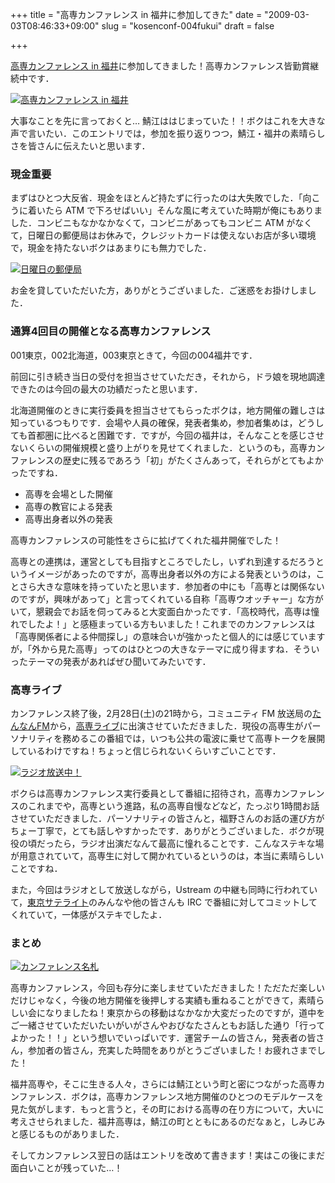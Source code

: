 +++
title = "高専カンファレンス in 福井に参加してきた"
date = "2009-03-03T08:46:33+09:00"
slug = "kosenconf-004fukui"
draft = false

+++

<a href="http://kosenconf.jp/?%E9%AB%98%E5%B0%82%E3%82%AB%E3%83%B3%E3%83%95%E3%82%A1%E3%83%AC%E3%83%B3%E3%82%B9%20in%20%E7%A6%8F%E4%BA%95" title="高専カンファレンス in 福井 - 高専カンファレンス Wiki">高専カンファレンス in 福井</a>に参加してきました！高専カンファレンス皆勤賞継続中です．

<a href="http://www.flickr.com/photos/june29/3318499557/" title="高専カンファレンス in 福井 by june29, on Flickr"><img src="http://farm4.static.flickr.com/3175/3318499557_78517b1be9.jpg" alt="高専カンファレンス in 福井" /></a>

大事なことを先に言っておくと… 鯖江ははじまっていた！！ボクはこれを大きな声で言いたい．このエントリでは，参加を振り返りつつ，鯖江・福井の素晴らしさを皆さんに伝えたいと思います．

### 現金重要

まずはひとつ大反省．現金をほとんど持たずに行ったのは大失敗でした．「向こうに着いたら ATM で下ろせばいい」そんな風に考えていた時期が俺にもありました．コンビニもなかなかなくて，コンビニがあってもコンビニ ATM がなくて，日曜日の郵便局はお休みで，クレジットカードは使えないお店が多い環境で，現金を持たないボクはあまりにも無力でした．

<a href="http://www.flickr.com/photos/june29/3318726365/" title="日曜日の郵便局 by june29, on Flickr"><img src="http://farm4.static.flickr.com/3436/3318726365_f58fcb2e83.jpg" alt="日曜日の郵便局" /></a>

お金を貸していただいた方，ありがとうございました．ご迷惑をお掛けしました．

### 通算4回目の開催となる高専カンファレンス

001東京，002北海道，003東京ときて，今回の004福井です．

前回に引き続き当日の受付を担当させていただき，それから，ドラ娘を現地調達できたのは今回の最大の功績だったと思います．

北海道開催のときに実行委員を担当させてもらったボクは，地方開催の難しさは知っているつもりです．会場や人員の確保，発表者集め，参加者集めは，どうしても首都圏に比べると困難です．ですが，今回の福井は，そんなことを感じさせないくらいの開催規模と盛り上がりを見せてくれました．というのも，高専カンファレンスの歴史に残るであろう「初」がたくさんあって，それらがとてもよかったですね．

- 高専を会場とした開催
- 高専の教官による発表
- 高専出身者以外の発表

高専カンファレンスの可能性をさらに拡げてくれた福井開催でした！

高専との連携は，運営としても目指すところでしたし，いずれ到達するだろうというイメージがあったのですが，高専出身者以外の方による発表というのは，ことさら大きな意味を持っていたと思います．参加者の中にも「高専とは関係ないのですが，興味があって」と言ってくれている自称「高専ウオッチャー」な方がいて，懇親会でお話を伺ってみると大変面白かったです．「高校時代，高専は憧れでしたよ！」と感極まっている方もいました！これまでのカンファレンスは「高専関係者による仲間探し」の意味合いが強かったと個人的には感じていますが，「外から見た高専」ってのはひとつの大きなテーマに成り得ますね．そういったテーマの発表があればぜひ聞いてみたいです．

### 高専ライブ

カンファレンス終了後，2月28日(土)の21時から，コミュニティ FM 放送局の<a href="http://tannan.fm/index.html" title="たんなんFM 79.1MHz FM放送局 NPO法人たんなん夢レディオ">たんなんFM</a>から，<a href="http://www.ei.fukui-nct.ac.jp/~h_nishi/radio_detail.html" title="高専ライブ">高専ライブ</a>に出演させていただきました．現役の高専生がパーソナリティを務めるこの番組では，いつも公共の電波に乗せて高専トークを展開しているわけですね！ちょっと信じられないくらいすごいことです．

<a href="http://www.flickr.com/photos/june29/3319502584/" title="ラジオ放送中！ by june29, on Flickr"><img src="http://farm4.static.flickr.com/3442/3319502584_5a3bd91ae1.jpg" alt="ラジオ放送中！" /></a>

ボクらは高専カンファレンス実行委員として番組に招待され，高専カンファレンスのこれまでや，高専という進路，私の高専自慢などなど，たっぷり1時間お話させていただきました．パーソナリティの皆さんと，福野さんのお話の運び方がちょー丁寧で，とても話しやすかったです．ありがとうございました．ボクが現役の頃だったら，ラジオ出演だなんて最高に憧れることです．こんなステキな場が用意されていて，高専生に対して開かれているというのは，本当に素晴らしいことですね．

また，今回はラジオとして放送しながら，Ustream の中継も同時に行われていて，<a href="http://atnd.org/events/393" title="高専カンファレンスin福井 東京サテライト : ATND">東京サテライト</a>のみんなや他の皆さんも IRC で番組に対してコミットしてくれていて，一体感がステキでしたよ．

### まとめ

<a href="http://www.flickr.com/photos/june29/3319504768/" title="カンファレンス名札 by june29, on Flickr"><img src="http://farm4.static.flickr.com/3538/3319504768_8927dcbf9c.jpg" alt="カンファレンス名札" /></a>

高専カンファレンス，今回も存分に楽しませていただきました！ただただ楽しいだけじゃなく，今後の地方開催を後押しする実績も重ねることができて，素晴らしい会になりましたね！東京からの移動はなかなか大変だったのですが，道中をご一緒させていただいたいがいがさんやおびなたさんともお話した通り「行ってよかった！！」という想いでいっぱいです．運営チームの皆さん，発表者の皆さん，参加者の皆さん，充実した時間をありがとうございました！お疲れさまでした！

福井高専や，そこに生きる人々，さらには鯖江という町と密につながった高専カンファレンス．ボクは，高専カンファレンス地方開催のひとつのモデルケースを見た気がします．もっと言うと，その町における高専の在り方について，大いに考えさせられました．福井高専は，鯖江の町とともにあるのだなぁと，しみじみと感じるものがありました．

そしてカンファレンス翌日の話はエントリを改めて書きます！実はこの後にまだ面白いことが残っていた…！

